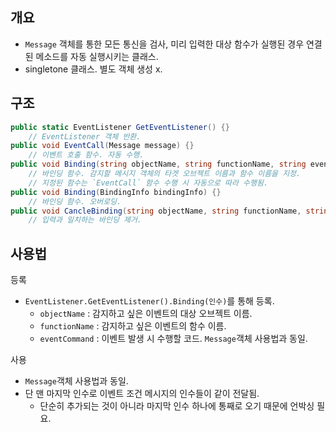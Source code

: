 ## 개요
- `Message` 객체를 통한 모든 통신을 검사, 미리 입력한 대상 함수가 실행된 경우 연결된 메소드를 자동 실행시키는 클래스.
- singletone 클래스. 별도 객체 생성 x.

## 구조

``` c#
public static EventListener GetEventListener() {}
    // EventListener 객체 반환.
public void EventCall(Message message) {}
    // 이벤트 호출 함수. 자동 수행.
public void Binding(string objectName, string functionName, string eventCommand) {}
    // 바인딩 함수. 감지할 메시지 객체의 타겟 오브젝트 이름과 함수 이름을 지정.
    // 지정된 함수는 `EventCall` 함수 수행 시 자동으로 따라 수행됨.
public void Binding(BindingInfo bindingInfo) {}
    // 바인딩 함수. 오버로딩.
public void CancleBinding(string objectName, string functionName, string eventCommand) {}
    // 입력과 일치하는 바인딩 제거.
```

## 사용법
등록
- `EventListener.GetEventListener().Binding(인수)`를 통해 등록.
    - `objectName` : 감지하고 싶은 이벤트의 대상 오브젝트 이름.
    - `functionName` : 감지하고 싶은 이벤트의 함수 이름.
    - `eventCommand` : 이벤트 발생 시 수행할 코드. `Message`객체 사용법과 동일.

사용
- `Message`객체 사용법과 동일.
- 단 맨 마지막 인수로 이벤트 조건 메시지의 인수들이 같이 전달됨.
    - 단순히 추가되는 것이 아니라 마지막 인수 하나에 통째로 오기 때문에 언박싱 필요.